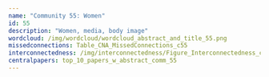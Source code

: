 ```yaml
---
name: "Community 55: Women"
id: 55
description: "Women, media, body image"
wordcloud: /img/wordcloud/wordcloud_abstract_and_title_55.png
missedconnections: Table_CNA_MissedConnections_c55
interconnectedness: /img/interconnectedness/Figure_Interconnectedness_c55.png
centralpapers: top_10_papers_w_abstract_comm_55
---
```

